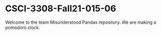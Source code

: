 # CSCI-3308-Fall21-015-06
Welcome to the team Misunderstood Pandas repository. We are making a pomodoro clock.
